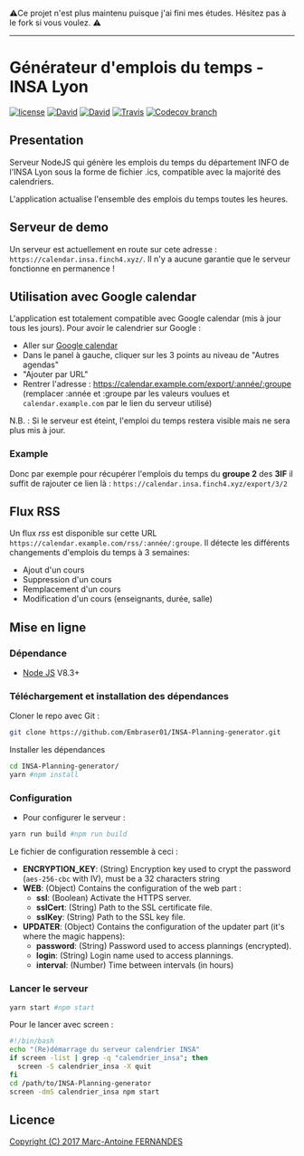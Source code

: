 ⚠️Ce projet n'est plus maintenu puisque j'ai fini mes études. Hésitez pas à le fork si vous voulez. ⚠️

-----

# Générateur d'emplois du temps - INSA Lyon

[![license](https://img.shields.io/github/license/Embraser01/INSA-Planning-generator.svg)](./LICENSE.md)
[![David](https://img.shields.io/david/Embraser01/INSA-Planning-generator.svg)](https://david-dm.org/embraser01/INSA-Planning-generator)
[![David](https://img.shields.io/david/dev/Embraser01/INSA-Planning-generator.svg)](https://david-dm.org/embraser01/INSA-Planning-generator)
[![Travis](https://img.shields.io/travis/Embraser01/INSA-Planning-generator.svg)](https://travis-ci.org/Embraser01/INSA-Planning-generator)
[![Codecov branch](https://img.shields.io/codecov/c/github/Embraser01/INSA-Planning-generator.svg)](https://codecov.io/gh/Embraser01/INSA-Planning-generator/)

## Presentation

  Serveur NodeJS qui génère les emplois du temps du département INFO de l'INSA Lyon sous la forme de fichier .ics, compatible avec la majorité des calendriers.
  
  L'application actualise l'ensemble des emplois du temps toutes les heures.
  
## Serveur de demo

Un serveur est actuellement en route sur cete adresse : `https://calendar.insa.finch4.xyz/`.
Il n'y a aucune garantie que le serveur fonctionne en permanence !

## Utilisation avec Google calendar

L'application est totalement compatible avec Google calendar (mis à jour tous les jours).
Pour avoir le calendrier sur Google :

- Aller sur [Google calendar](https://calendar.google.com)
- Dans le panel à gauche, cliquer sur les 3 points au niveau de "Autres agendas"
- "Ajouter par URL"
- Rentrer l'adresse : https://calendar.example.com/export/:année/:groupe (remplacer :année et :groupe par les valeurs voulues et `calendar.example.com` par le lien du serveur utilisé)

N.B. : Si le serveur est éteint, l'emploi du temps restera visible mais ne sera plus mis à jour.

### Example

Donc par exemple pour récupérer l'emplois du temps du **groupe 2** des **3IF**
il suffit de rajouter ce lien là :
   `https://calendar.insa.finch4.xyz/export/3/2`
   
## Flux RSS

Un flux _rss_ est disponible sur cette URL `https://calendar.example.com/rss/:année/:groupe`.
Il détecte les différents changements d'emplois du temps à 3 semaines:
  - Ajout d'un cours
  - Suppression d'un cours
  - Remplacement d'un cours
  - Modification d'un cours (enseignants, durée, salle)


## Mise en ligne

### Dépendance

-  [Node JS](https://nodejs.org) V8.3+
  

### Téléchargement et installation des dépendances

Cloner le repo avec Git :
```bash
git clone https://github.com/Embraser01/INSA-Planning-generator.git
```

Installer les dépendances

```bash
cd INSA-Planning-generator/
yarn #npm install
```

###  Configuration

- Pour configurer le serveur :

```bash
yarn run build #npm run build
```

Le fichier de configuration ressemble à ceci : 

- **ENCRYPTION_KEY**: (String) Encryption key used to crypt the password (`aes-256-cbc` with IV), must be a 32 characters string
- **WEB**: (Object) Contains the configuration of the web part :
    * **ssl**: (Boolean) Activate the HTTPS server.
    * **sslCert**: (String) Path to the SSL certificate file.
    * **sslKey**: (String) Path to the SSL key file.
- **UPDATER**: (Object) Contains the configuration of the updater part (it's where the magic happens):
    * **password**: (String) Password used to access plannings (encrypted).
    * **login**: (String) Login name used to access plannings.
    * **interval**: (Number) Time between intervals (in hours)

### Lancer le serveur

```bash
yarn start #npm start
```

Pour le lancer avec screen :

```bash
#!/bin/bash
echo "(Re)démarrage du serveur calendrier INSA"
if screen -list | grep -q "calendrier_insa"; then
  screen -S calendrier_insa -X quit
fi
cd /path/to/INSA-Planning-generator
screen -dmS calendrier_insa npm start
```


## Licence

[Copyright (C) 2017  Marc-Antoine FERNANDES](./LICENSE.md)
